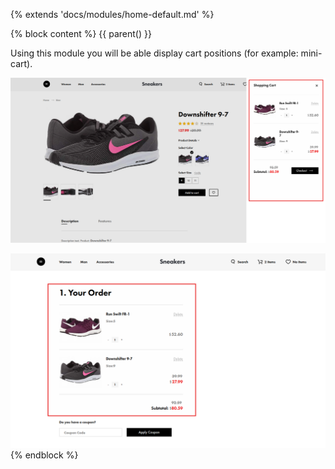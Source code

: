 {% extends 'docs/modules/home-default.md' %}

{% block content %}
{{ parent() }}

Using this module you will be able display cart positions (for example: mini-cart).

![](./../../assets/images/fronend-cart-1.png)

![](./../../assets/images/fronend-cart-2.png)
{% endblock %}
